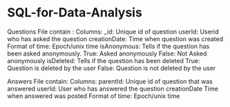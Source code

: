 # SQL-for-Data-Analysis
Questions File contain : 
Columns:
	_id: Unique id of question
	userId: Userid who has asked the question
	creationDate: Time when question was created
	Format of time: Epoch/unix time
	isAnonymous: Tells if the question has been asked anonymously.
	True: Asked anonymously
	False: Not Asked anonymously
	isDeleted: Tells if the question has been deleted
	True: Question is deleted by the user
	False: Question is not deleted by the user
	
Answers File contain: 
Columns:
	parentId: Unique id of question that was answered
	userId: User who has answered the question
	creationDate
	Time when answered was posted
	Format of time: Epoch/unix time





